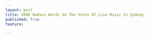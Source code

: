 ```yaml
---
layout: post
title: 5000 Badass Words On The State Of Live Music In Sydney
published: True
feature: 

---
```


